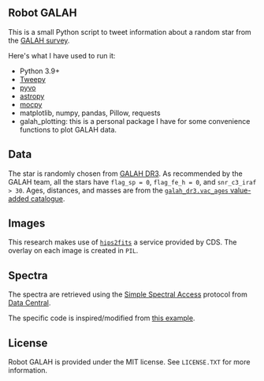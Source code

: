 Robot GALAH
-------------

This is a small Python script to tweet information about a random star from the [GALAH survey](https://www.galah-survey.org).

Here's what I have used to run it:
* Python 3.9+
* [Tweepy](http://www.tweepy.org/)
* [pyvo](https://pyvo.readthedocs.io/en/latest/)
* [astropy](https://www.astropy.org)
* [mocpy](https://cds-astro.github.io/mocpy/)
* matplotlib, numpy, pandas, Pillow, requests
* galah_plotting: this is a personal package I have for some convenience functions to plot GALAH data.

Data
-------------
The star is randomly chosen from [GALAH DR3](https://docs.datacentral.org.au/galah/dr3/overview/). As recommended by the GALAH team, all the stars have `flag_sp = 0`, `flag_fe_h = 0`, and `snr_c3_iraf > 30`. Ages, distances, and masses are from the [`galah_dr3.vac_ages` value-added catalogue](https://docs.datacentral.org.au/galah/dr3/value-added-catalogues/).

Images
-------------
This research makes use of [`hips2fits`](http://alasky.u-strasbg.fr/hips-image-services/hips2fits) a service provided by CDS. The overlay on each image is created in `PIL`.

Spectra
-------------
The spectra are retrieved using the [Simple Spectral Access](https://www.ivoa.net/documents/cover/SSA-20071220.html) protocol from [Data Central](https://datacentral.org.au).

The specific code is inspired/modified from [this example](https://docs.datacentral.org.au/help-center/virtual-observatory-examples/ssa-galah-dr3/).



License
-------

Robot GALAH is provided under the MIT license. See `LICENSE.TXT` for more information.
